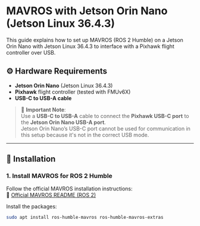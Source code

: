 # MAVROS with Jetson Orin Nano (Jetson Linux 36.4.3)

This guide explains how to set up MAVROS (ROS 2 Humble) on a Jetson Orin Nano with Jetson Linux 36.4.3 to interface with a Pixhawk flight controller over USB.

## ⚙️ Hardware Requirements

- **Jetson Orin Nano** (Jetson Linux 36.4.3)
- **Pixhawk** flight controller (tested with FMUv6X)
- **USB-C to USB-A cable**

> 🔌 **Important Note**:  
Use a **USB-C to USB-A** cable to connect the **Pixhawk USB-C port** to the **Jetson Orin Nano USB-A port**.  
Jetson Orin Nano’s USB-C port cannot be used for communication in this setup because it's not in the correct USB mode.

---

## 🚀 Installation

### 1. Install MAVROS for ROS 2 Humble

Follow the official MAVROS installation instructions:  
🔗 [Official MAVROS README (ROS 2)](https://github.com/mavlink/mavros/blob/ros2/mavros/README.md#installation)

Install the packages:
```bash
sudo apt install ros-humble-mavros ros-humble-mavros-extras
